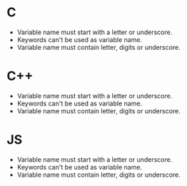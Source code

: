 # C
- Variable name must start with a letter or underscore.
- Keywords can't be used as variable name.
- Variable name must contain letter, digits or underscore.

# C++
- Variable name must start with a letter or underscore.
- Keywords can't be used as variable name.
- Variable name must contain letter, digits or underscore.

# JS
- Variable name must start with a letter or underscore.
- Keywords can't be used as variable name.
- Variable name must contain letter, digits or underscore.